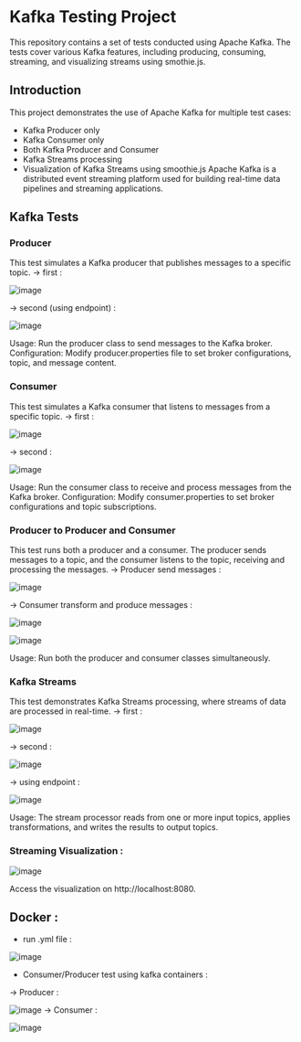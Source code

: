 # Kafka Testing Project
This repository contains a set of tests conducted using Apache Kafka. The tests cover various Kafka features, including producing, consuming, streaming, and visualizing streams using smothie.js.

## Introduction
This project demonstrates the use of Apache Kafka for multiple test cases:

* Kafka Producer only
* Kafka Consumer only
* Both Kafka Producer and Consumer
* Kafka Streams processing
* Visualization of Kafka Streams using smoothie.js
Apache Kafka is a distributed event streaming platform used for building real-time data pipelines and streaming applications.

## Kafka Tests

### Producer
This test simulates a Kafka producer that publishes messages to a specific topic.
-> first : 

![image](https://github.com/user-attachments/assets/8ea446b9-be1a-477c-b6cc-da5b825f8c40)

-> second (using endpoint) : 

![image](https://github.com/user-attachments/assets/8d27bd00-66d5-48b4-abc1-56abf4d35240)

Usage: Run the producer class to send messages to the Kafka broker.
Configuration: Modify producer.properties file to set broker configurations, topic, and message content.


### Consumer
This test simulates a Kafka consumer that listens to messages from a specific topic.
-> first : 

![image](https://github.com/user-attachments/assets/aa0d1393-e08d-4ae4-a7f3-303b24582296)

-> second :

![image](https://github.com/user-attachments/assets/d51d3df2-17ad-40c1-b9ef-42d6d7e9400c)

Usage: Run the consumer class to receive and process messages from the Kafka broker.
Configuration: Modify consumer.properties to set broker configurations and topic subscriptions.


### Producer to Producer and Consumer
This test runs both a producer and a consumer. The producer sends messages to a topic, and the consumer listens to the topic, receiving and processing the messages.
-> Producer send messages :

![image](https://github.com/user-attachments/assets/8ea9e16e-5d67-407b-bc66-4898f987b420)

-> Consumer transform and produce messages :

![image](https://github.com/user-attachments/assets/9d02a186-1c5f-41b2-bf9e-e0f57ffecc2e)

![image](https://github.com/user-attachments/assets/2b08a698-9e1c-470a-94e8-360b025f4a6e)

Usage: Run both the producer and consumer classes simultaneously.


### Kafka Streams
This test demonstrates Kafka Streams processing, where streams of data are processed in real-time.
-> first :

![image](https://github.com/user-attachments/assets/d8edf3aa-0618-439f-a1b7-641e5f929416)

-> second : 

![image](https://github.com/user-attachments/assets/ee492062-9bb0-4003-99ce-f20fc0a5c54d)

-> using endpoint :

![image](https://github.com/user-attachments/assets/1ebcd211-11d8-4af7-b4ad-8f119e635e58)

Usage: The stream processor reads from one or more input topics, applies transformations, and writes the results to output topics.

### Streaming Visualization :

![image](https://github.com/user-attachments/assets/c49c820d-96b0-4250-aab6-d58d91ab9096)

Access the visualization on http://localhost:8080.

## Docker :

* run .yml file :
  
![image](https://github.com/user-attachments/assets/e4dadb4e-af26-4437-88c0-ae4b06e87c3a)

* Consumer/Producer test using kafka containers :

-> Producer : 

![image](https://github.com/user-attachments/assets/95de3e17-029e-4b91-adf5-d2f11bebc4aa)
-> Consumer :

![image](https://github.com/user-attachments/assets/413d3a3a-582a-41c8-b91c-7f735b99d257)




  
  



